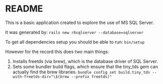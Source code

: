# README

This is a basic application created to explore the use of MS SQL Server.

It was generated by:
`rails new r6sqlserver --database=sqlserver`

To get all dependencies setup you should be able to run:
`bin/setup`

However for the record this does two main things:
1. Installs freetds (via brew), which is the database driver of SQL Server.
2. Sets some bundler build flags, which ensure that the tiny_tds gem can actually
   find the brew libraries.
   `bundle config set build.tiny_tds --with-freetds-dir="\$(brew --prefix freetds)"`
